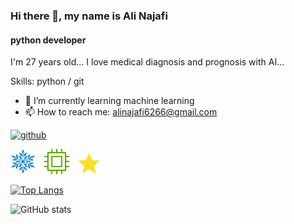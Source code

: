 ### Hi there 👋, my name is Ali Najafi
#### python developer
I'm 27 years old...
I love medical diagnosis and prognosis with AI...

Skills: python / git

- 🌱 I’m currently learning machine learning 
- 📫 How to reach me: alinajafi6266@gmail.com 


[<img src='https://cdn.jsdelivr.net/npm/simple-icons@3.0.1/icons/github.svg' alt='github' height='40'>](https://github.com/alinajafiii)  

<a href='https://archiveprogram.github.com/'><img src='https://raw.githubusercontent.com/acervenky/animated-github-badges/master/assets/acbadge.gif' width='40' height='40'></a> <a href='https://docs.github.com/en/developers'><img src='https://raw.githubusercontent.com/acervenky/animated-github-badges/master/assets/devbadge.gif' width='40' height='40'></a> <a href='https://stars.github.com/'><img src='https://raw.githubusercontent.com/acervenky/animated-github-badges/master/assets/starbadge.gif' width='35' height='35'></a> 

[![Top Langs](https://github-readme-stats.vercel.app/api/top-langs/?username=alinajafiii)](https://github.com/anuraghazra/github-readme-stats)

![GitHub stats](https://github-readme-stats.vercel.app/api?username=alinajafiii&show_icons=true&count_private=true)  

